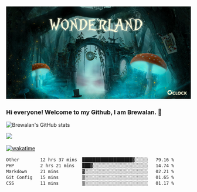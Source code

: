 
![Cover](https://github.com/Brewalan74/Brewalan74/blob/master/img/cover.jpeg)

### Hi everyone! Welcome to my Github, I am Brewalan. 👋

![Brewalan's GitHub stats](https://github-readme-stats.vercel.app/api?username=Brewalan74&theme=merko&show_icons=true&&count_private=true&include_all_commits=true)

<img align="rigth" src="https://github-readme-stats.vercel.app/api/top-langs/?username=Brewalan74&layout=compact&theme=merko" height=235 />

[![wakatime](https://wakatime.com/badge/user/2f1cc193-a445-42bd-8c55-7b5ab93f0467.svg)](https://wakatime.com/@2f1cc193-a445-42bd-8c55-7b5ab93f0467)

<!--START_SECTION:waka-->
```text
Other        12 hrs 37 mins  ███████████████████▓░░░░░   79.16 % 
PHP          2 hrs 21 mins   ███▓░░░░░░░░░░░░░░░░░░░░░   14.74 % 
Markdown     21 mins         ▓░░░░░░░░░░░░░░░░░░░░░░░░   02.21 % 
Git Config   15 mins         ▒░░░░░░░░░░░░░░░░░░░░░░░░   01.65 % 
CSS          11 mins         ▒░░░░░░░░░░░░░░░░░░░░░░░░   01.17 % 
```
<!--END_SECTION:waka-->


<!--
**Brewalan74/Brewalan74** is a ✨ _special_ ✨ repository because its `README.md` (this file) appears on your GitHub profile.

Here are some ideas to get you started:

- 🔭 I’m currently working on ...
- 🌱 I’m currently learning ...
- 👯 I’m looking to collaborate on ...
- 🤔 I’m looking for help with ...
- 💬 Ask me about ...
- 📫 How to reach me: ...
- 😄 Pronouns: ...
- ⚡ Fun fact: ...
-->
